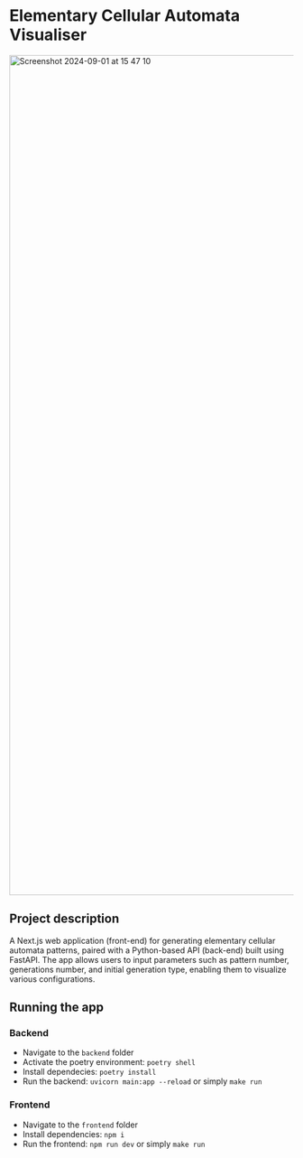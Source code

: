 # Elementary Cellular Automata Visualiser

<img width="1488" alt="Screenshot 2024-09-01 at 15 47 10" src="https://github.com/user-attachments/assets/c145a9cd-1cfb-4754-9d53-7cc42ecb3bed">

## Project description

A Next.js web application (front-end) for generating elementary cellular automata patterns, paired with a Python-based API (back-end) built using FastAPI. The app allows users to input parameters such as pattern number, generations number, and initial generation type, enabling them to visualize various configurations.

## Running the app

### Backend

- Navigate to the `backend` folder
- Activate the poetry environment: `poetry shell`
- Install dependecies: `poetry install`
- Run the backend: `uvicorn main:app --reload` or simply `make run`

### Frontend

- Navigate to the `frontend` folder
- Install dependencies: `npm i`
- Run the frontend: `npm run dev` or simply `make run`
